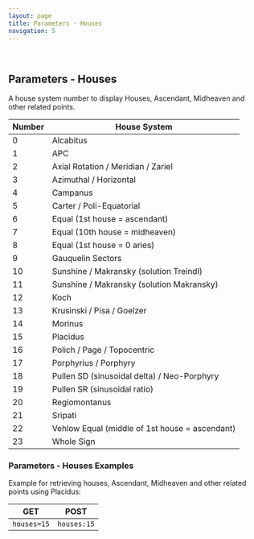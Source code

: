 ```yaml
---
layout: page
title: Parameters - Houses
navigation: 5
---
```


<style>
	.inner a {
		color: royalblue;
		font-weight: bold;
	}
	.inner code {
		font-size: 100%;
	}
	.navigation li {
		padding: 5px;
	}
	@media (min-width: 745px) {
		.sidebar {
			width: 30%;
		}
	}
</style>

<br>

## Parameters - Houses

A house system number to display Houses, Ascendant, Midheaven and other related points.

| Number | House System |
|---|---|
| 0 | Alcabitus |
| 1 | APC |
| 2 | Axial Rotation / Meridian / Zariel |
| 3 | Azimuthal / Horizontal |
| 4 | Campanus |
| 5 | Carter / Poli-Equatorial |
| 6 | Equal (1st house = ascendant) |
| 7 | Equal (10th house = midheaven) |
| 8 | Equal (1st house = 0 aries) |
| 9 | Gauquelin Sectors |
| 10 | Sunshine / Makransky (solution Treindl) |
| 11 | Sunshine / Makransky (solution Makransky) |
| 12 | Koch |
| 13 | Krusinski / Pisa / Goelzer |
| 14 | Morinus |
| 15 | Placidus |
| 16 | Polich / Page / Topocentric |
| 17 | Porphyrius / Porphyry |
| 18 | Pullen SD (sinusoidal delta) / Neo-Porphyry |
| 19 | Pullen SR (sinusoidal ratio) |
| 20 | Regiomontanus |
| 21 | Sripati |
| 22 | Vehlow Equal (middle of 1st house = ascendant) |
| 23 | Whole Sign |

### Parameters - Houses Examples

Example for retrieving houses, Ascendant, Midheaven and other related points using Placidus:

| GET | POST |
|---|---|
|`houses=15`|`houses:15`|

<br><br><br>
